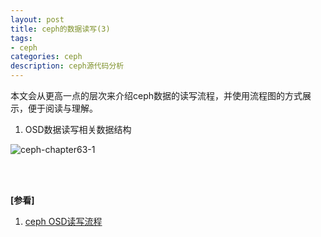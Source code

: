 ```yaml
---
layout: post
title: ceph的数据读写(3)
tags:
- ceph
categories: ceph
description: ceph源代码分析
---
```



本文会从更高一点的层次来介绍ceph数据的读写流程，并使用流程图的方式展示，便于阅读与理解。

<!-- more -->

1. OSD数据读写相关数据结构

![ceph-chapter63-1](https://ivanzz1001.github.io/records/assets/img/ceph/sca/ceph_chapter63_1.jpg)







<br />
<br />

**[参看]**

1. [ceph OSD读写流程](http://sysnote.github.io/2015/11/25/ceph-osd-rw1/)




<br />
<br />
<br />

